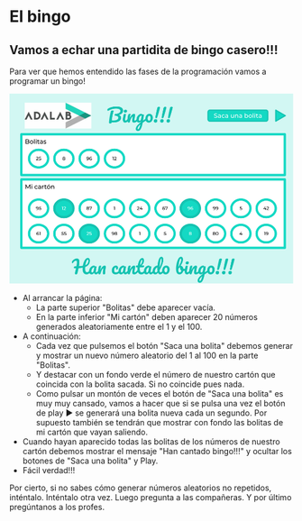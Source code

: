 # El bingo

## Vamos a echar una partidita de bingo casero!!!

Para ver que hemos entendido las fases de la programación vamos a programar un bingo!

![mockup.svg](./info/mockup.svg)

- Al arrancar la página:
  - La parte superior "Bolitas" debe aparecer vacía.
  - En la parte inferior "Mi cartón" deben aparecer 20 números generados aleatoriamente entre el 1 y el 100.
- A continuación:
  - Cada vez que pulsemos el botón "Saca una bolita" debemos generar y mostrar un nuevo número aleatorio del 1 al 100 en la parte "Bolitas".
  - Y destacar con un fondo verde el número de nuestro cartón que coincida con la bolita sacada. Si no coincide pues nada.
  - Como pulsar un montón de veces el botón de "Saca una bolita" es muy muy cansado, vamos a hacer que si se pulsa una vez el botón de play ► se generará una bolita nueva cada un segundo. Por supuesto también se tendrán que mostrar con fondo las bolitas de mi cartón que vayan saliendo.
- Cuando hayan aparecido todas las bolitas de los números de nuestro cartón debemos mostrar el mensaje "Han cantado bingo!!!" y ocultar los botones de "Saca una bolita" y Play.
- Fácil verdad!!!

Por cierto, si no sabes cómo generar números aleatorios no repetidos, inténtalo. Inténtalo otra vez. Luego pregunta a las compañeras. Y por último pregúntanos a los profes.
